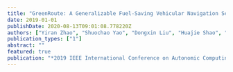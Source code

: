 ```yaml
---
title: "GreenRoute: A Generalizable Fuel-Saving Vehicular Navigation Service"
date: 2019-01-01
publishDate: 2020-08-13T09:01:08.778220Z
authors: ["Yiran Zhao", "Shuochao Yao", "Dongxin Liu", "Huajie Shao", "Shengzhong Liu"]
publication_types: ["1"]
abstract: ""
featured: true
publication: "*2019 IEEE International Conference on Autonomic Computing (ICAC)*"
---
```


